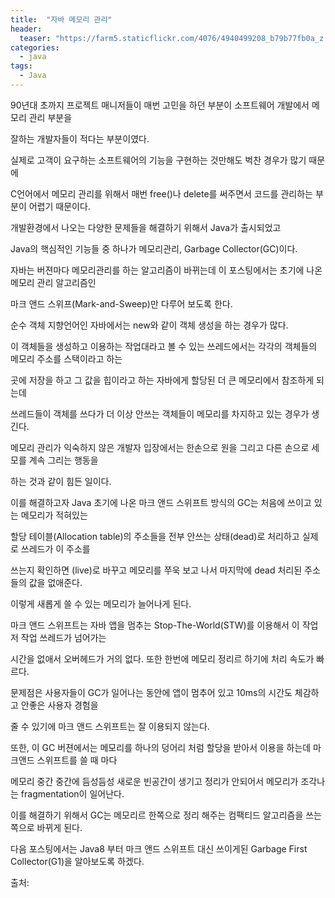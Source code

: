 ```yaml
---
title:  "자바 메모리 관리"
header:
  teaser: "https://farm5.staticflickr.com/4076/4940499208_b79b77fb0a_z.jpg"
categories: 
  - java
tags:
  - Java
---
```

   90년대 초까지 프로젝트 매니저들이 매번 고민을 하던 부분이 소프트웨어 개발에서 메모리 관리 부분을
  
  잘하는 개발자들이 적다는 부분이였다.
  
  실제로 고객이 요구하는 소프트웨어의 기능을 구현하는 것만해도 벅찬 경우가 많기 때문에
  
  C언어에서 메모리 관리를 위해서 매번 free()나 delete를 써주면서 코드를 관리하는 부분이 어렵기 때문이다.
  
  개발환경에서 나오는 다양한 문제들을 해결하기 위해서 Java가 출시되었고
  
  Java의 핵심적인 기능들 중 하나가 메모리관리, Garbage Collector(GC)이다.
  
  
   자바는 버젼마다 메모리관리를 하는 알고리즘이 바뀌는데 이 포스팅에서는 초기에 나온 메모리 관리 알고리즘인
   
  마크 앤드 스위프(Mark-and-Sweep)만 다루어 보도록 한다.
   
  순수 객체 지향언어인 자바에서는 new와 같이 객체 생성을 하는 경우가 많다.
  
  이 객체들을 생성하고 이용하는 작업대라고 볼 수 있는 쓰레드에서는 각각의 객체들의 메모리 주소를 스택이라고 하는
  
  곳에 저장을 하고 그 값을 힙이라고 하는 자바에게 할당된 더 큰 메모리에서 참조하게 되는데
  
  쓰레드들이 객체를 쓰다가 더 이상 안쓰는 객체들이 메모리를 차지하고 있는 경우가 생긴다.
  
  메모리 관리가 익숙하지 않은 개발자 입장에서는 한손으로 원을 그리고 다른 손으로 세모를 계속 그리는 행동을
  
  하는 것과 같이 힘든 일이다.
  
  
   이를 해결하고자 Java 초기에 나온 마크 앤드 스위프트 방식의 GC는 처음에 쓰이고 있는 메모리가 적혀있는
  
  할당 테이블(Allocation table)의 주소들을 전부 안쓰는 상태(dead)로 처리하고 실제로 쓰레드가 이 주소를
  
  쓰는지 확인하면 (live)로 바꾸고 메모리를 쭈욱 보고 나서 마지막에 dead 처리된 주소들의 값을 없애준다.
  
  이렇게 새롭게 쓸 수 있는 메모리가 늘어나게 된다.
  
  
   마크 앤드 스위프트는 자바 앱을 멈추는 Stop-The-World(STW)를 이용해서 이 작업 저 작업 쓰레드가 넘어가는
   
  시간을 없애서 오버헤드가 거의 없다. 또한 한번에 메모리 정리르 하기에 처리 속도가 빠르다.
  
  문제점은 사용자들이 GC가 일어나는 동안에 앱이 멈추어 있고 10ms의 시간도 체감하고 안좋은 사용자 경험을 
  
  줄 수 있기에 마크 앤드 스위프트는 잘 이용되지 않는다. 
  
  또한, 이 GC 버젼에서는 메모리를 하나의 덩어리 처럼 할당을 받아서 이용을 하는데 마크앤드 스위프트를 쓸 때 마다
  
  메모리 중간 중간에 듬성듬성 새로운 빈공간이 생기고 정리가 안되어서 메모리가 조각나는 fragmentation이 일어난다.
  
  이를 해결하기 위해서 GC는 메모리르 한쪽으로 정리 해주는 컴팩티드 알고리즘을 쓰는 쪽으로 바뀌게 된다.
  
  다음 포스팅에서는 Java8 부터 마크 앤드 스위프트 대신 쓰이게된 Garbage First Collector(G1)을 알아보도록 하겠다.

   
출처: 



